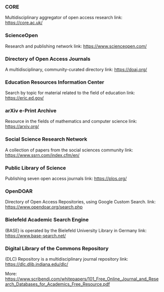 ### CORE

Multidisciplinary aggregator of open access research
link: https://core.ac.uk/

### ScienceOpen

Research and publishing network
link: https://www.scienceopen.com/

### Directory of Open Access Journals

A multidisciplinary, community-curated directory
link: https://doaj.org/

### Education Resources Information Center

Search by topic for material related to the field of education
link: https://eric.ed.gov/

### arXiv e-Print Archive

Resource in the fields of mathematics and computer science
link: https://arxiv.org/

### Social Science Research Network

A collection of papers from the social sciences community
link: https://www.ssrn.com/index.cfm/en/

### Public Library of Science

Publishing seven open access journals
link: https://plos.org/

### OpenDOAR

 Directory of Open Access Repositories, using Google Custom Search.
link: https://www.opendoar.org/search.php

### Bielefeld Academic Search Engine

(BASE) is operated by the Bielefeld University Library in Germany
link: https://www.base-search.net/

### Digital Library of the Commons Repository

(DLC) Repository is a multidisciplinary journal repository
link: https://dlc.dlib.indiana.edu/dlc/


More: https://www.scribendi.com/whitepapers/101_Free_Online_Journal_and_Research_Databases_for_Academics_Free_Resource.pdf 

